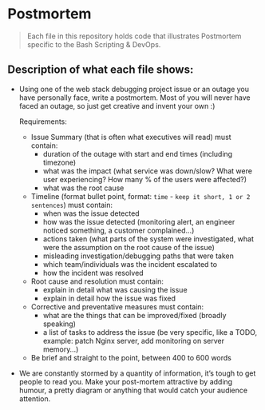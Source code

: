 # Postmortem
> Each file in this repository holds code that illustrates Postmortem
> specific to the Bash Scripting & DevOps.

## Description of what each file shows:
* Using one of the web stack debugging project issue or an outage you have personally face, write a postmortem. Most of you will never have faced an outage, so just get creative and invent your own :)

	Requirements:
	- Issue Summary (that is often what executives will read) must contain:
		- duration of the outage with start and end times (including timezone)
		- what was the impact (what service was down/slow? What were user experiencing? How many % of the users were affected?)
		- what was the root cause
	- Timeline (format bullet point, format: `time` - `keep it short, 1 or 2 sentences`) must contain:
		- when was the issue detected
		- how was the issue detected (monitoring alert, an engineer noticed something, a customer complained…)
		- actions taken (what parts of the system were investigated, what were the assumption on the root cause of the issue)
		- misleading investigation/debugging paths that were taken
		- which team/individuals was the incident escalated to
		- how the incident was resolved
	- Root cause and resolution must contain:
		- explain in detail what was causing the issue
		- explain in detail how the issue was fixed
	- Corrective and preventative measures must contain:
		- what are the things that can be improved/fixed (broadly speaking)
		- a list of tasks to address the issue (be very specific, like a TODO, example: patch Nginx server, add monitoring on server memory…)
	- Be brief and straight to the point, between 400 to 600 words

* We are constantly stormed by a quantity of information, it’s tough to get people to read you.
	Make your post-mortem attractive by adding humour, a pretty diagram or anything that would catch your audience attention.
